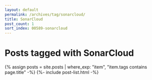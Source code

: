 ```yaml
---
layout: default
permalink: /archives/tag/sonarcloud/
title: SonarCloud
post_count: 1
sort_index: 00589-sonarcloud
---
```

<h1 class="page-heading">Posts tagged with SonarCloud</h1>
{% assign posts = site.posts | where_exp: "item", "item.tags contains page.title" -%}
{%- include post-list.html -%}
